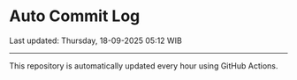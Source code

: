 # Auto Commit Log

Last updated: Thursday, 18-09-2025 05:12 WIB

---

This repository is automatically updated every hour using GitHub Actions.
